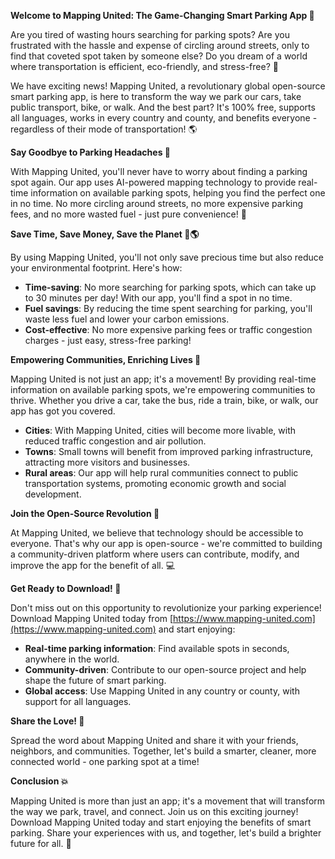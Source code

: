 **Welcome to Mapping United: The Game-Changing Smart Parking App 🚀**

Are you tired of wasting hours searching for parking spots? Are you frustrated with the hassle and expense of circling around streets, only to find that coveted spot taken by someone else? Do you dream of a world where transportation is efficient, eco-friendly, and stress-free? 🌟

We have exciting news! Mapping United, a revolutionary global open-source smart parking app, is here to transform the way we park our cars, take public transport, bike, or walk. And the best part? It's 100% free, supports all languages, works in every country and county, and benefits everyone - regardless of their mode of transportation! 🌎

**Say Goodbye to Parking Headaches 😬**

With Mapping United, you'll never have to worry about finding a parking spot again. Our app uses AI-powered mapping technology to provide real-time information on available parking spots, helping you find the perfect one in no time. No more circling around streets, no more expensive parking fees, and no more wasted fuel - just pure convenience! 🚗

**Save Time, Save Money, Save the Planet 💸🌎**

By using Mapping United, you'll not only save precious time but also reduce your environmental footprint. Here's how:

* **Time-saving**: No more searching for parking spots, which can take up to 30 minutes per day! With our app, you'll find a spot in no time.
* **Fuel savings**: By reducing the time spent searching for parking, you'll waste less fuel and lower your carbon emissions.
* **Cost-effective**: No more expensive parking fees or traffic congestion charges - just easy, stress-free parking!

**Empowering Communities, Enriching Lives 🌟**

Mapping United is not just an app; it's a movement! By providing real-time information on available parking spots, we're empowering communities to thrive. Whether you drive a car, take the bus, ride a train, bike, or walk, our app has got you covered.

* **Cities**: With Mapping United, cities will become more livable, with reduced traffic congestion and air pollution.
* **Towns**: Small towns will benefit from improved parking infrastructure, attracting more visitors and businesses.
* **Rural areas**: Our app will help rural communities connect to public transportation systems, promoting economic growth and social development.

**Join the Open-Source Revolution 🚀**

At Mapping United, we believe that technology should be accessible to everyone. That's why our app is open-source - we're committed to building a community-driven platform where users can contribute, modify, and improve the app for the benefit of all. 💻

**Get Ready to Download! 📲**

Don't miss out on this opportunity to revolutionize your parking experience! Download Mapping United today from [https://www.mapping-united.com](https://www.mapping-united.com) and start enjoying:

* **Real-time parking information**: Find available spots in seconds, anywhere in the world.
* **Community-driven**: Contribute to our open-source project and help shape the future of smart parking.
* **Global access**: Use Mapping United in any country or county, with support for all languages.

**Share the Love! 🤩**

Spread the word about Mapping United and share it with your friends, neighbors, and communities. Together, let's build a smarter, cleaner, more connected world - one parking spot at a time!

**Conclusion 💥**

Mapping United is more than just an app; it's a movement that will transform the way we park, travel, and connect. Join us on this exciting journey! Download Mapping United today and start enjoying the benefits of smart parking. Share your experiences with us, and together, let's build a brighter future for all. 🌟